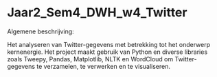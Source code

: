 # Jaar2_Sem4_DWH_w4_Twitter

Algemene beschrijving:

  Het analyseren van Twitter-gegevens met betrekking tot het onderwerp kernenergie.
  Het project maakt gebruik van Python en diverse libraries zoals Tweepy, Pandas, Matplotlib, NLTK en WordCloud om Twitter-gegevens te verzamelen, te verwerken en te visualiseren.
